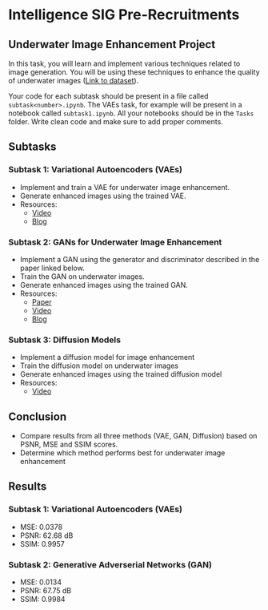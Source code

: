 # Intelligence SIG Pre-Recruitments

## Underwater Image Enhancement Project

In this task, you will learn and implement various techniques related to image generation. You will be using these techniques to enhance the quality of underwater images ([Link to dataset](https://kaggle.com/datasets/b498391bea2bc8b0c6301bf2cd8820ef3bca6896e07ce2a50b54a62859db050e)). 

Your code for each subtask should be present in a file called ``subtask<number>.ipynb``. The VAEs task, for example will be present in a notebook called ``subtask1.ipynb``. All your notebooks should be in the ``Tasks`` folder. Write clean code and make sure to add proper comments.

## Subtasks

### Subtask 1: Variational Autoencoders (VAEs)
- Implement and train a VAE for underwater image enhancement.
- Generate enhanced images using the trained VAE.
- Resources: 
    - [Video](https://youtu.be/SSXDkfiPs7c?si=CaU8izd-iWaicmt5)
    - [Blog](https://medium.com/@aniketp2009/image-denoising-using-variational-autoencoders-e2cda0c336d2)
    
### Subtask 2: GANs for Underwater Image Enhancement
- Implement a GAN using the generator and discriminator described in the paper linked below.
- Train the GAN on underwater images.
- Generate enhanced images using the trained GAN.
- Resources: 
    - [Paper](https://paperswithcode.com/method/pix2pix)
    - [Video](https://youtu.be/8L11aMN5KY8?si=J9nOBQAUmId-LmpT)
    - [Blog](https://www.geeksforgeeks.org/generative-adversarial-network-gan/)

### Subtask 3: Diffusion Models
- Implement a diffusion model for image enhancement
- Train the diffusion model on underwater images
- Generate enhanced images using the trained diffusion model
- Resources:
    - [Video](https://youtu.be/687zEGODmHA?si=xJjjw4oDL558NDRZ)

## Conclusion
- Compare results from all three methods (VAE, GAN, Diffusion) based on PSNR, MSE and SSIM scores.
- Determine which method performs best for underwater image enhancement

## Results
  ### Subtask 1: Variational Autoencoders (VAEs)
  - MSE: 0.0378
  - PSNR: 62.68 dB
  - SSIM: 0.9957

  ### Subtask 2: Generative Adverserial Networks (GAN)
  - MSE: 0.0134
  - PSNR: 67.75 dB
  - SSIM: 0.9984
